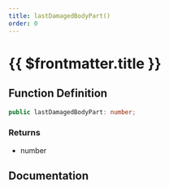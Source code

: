 ```yaml
---
title: lastDamagedBodyPart()
order: 0
---
```


# {{ $frontmatter.title }}

<!--@include: ./lastDamagedBodyPart_partial_header.md-->

## Function Definition

```ts
public lastDamagedBodyPart: number;
```

### Returns

* number

## Documentation

<!--@include: ./lastDamagedBodyPart_partial_footer.md-->

